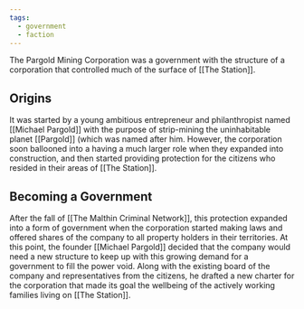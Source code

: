 ```yaml
---
tags:
  - government
  - faction
---
```

The Pargold Mining Corporation was a government with the structure of a corporation that controlled much of the surface of [[The Station]].

## Origins

It was started by a young ambitious entrepreneur and philanthropist named [[Michael Pargold]] with the purpose of strip-mining the uninhabitable planet [[Pargold]] (which was named after him. However, the corporation soon ballooned into a having a much larger role when they expanded into construction, and then started providing protection for the citizens who resided in their areas of [[The Station]]. 

## Becoming a Government

After the fall of [[The Malthin Criminal Network]], this protection expanded into a form of government when the corporation started making laws and offered shares of the company to all property holders in their territories. At this point, the founder [[Michael Pargold]] decided that the company would need a new structure to keep up with this growing demand for a government to fill the power void. Along with the existing board of the company and representatives from the citizens, he drafted a new charter for the corporation that made its goal the wellbeing of the actively working families living on [[The Station]].